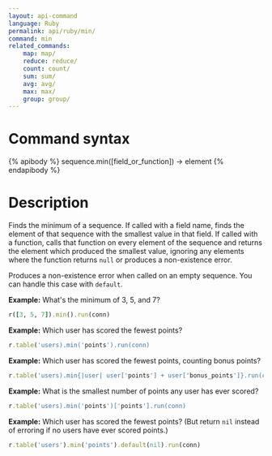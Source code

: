 ```yaml
---
layout: api-command
language: Ruby
permalink: api/ruby/min/
command: min
related_commands:
    map: map/
    reduce: reduce/
    count: count/
    sum: sum/
    avg: avg/
    max: max/
    group: group/
---
```


# Command syntax #

{% apibody %}
sequence.min([field_or_function]) &rarr; element
{% endapibody %}

# Description #

Finds the minimum of a sequence.  If called with a field name, finds
the element of that sequence with the smallest value in that field.
If called with a function, calls that function on every element of the
sequence and returns the element which produced the smallest value,
ignoring any elements where the function returns `null` or produces a
non-existence error.

Produces a non-existence error when called on an empty sequence.  You
can handle this case with `default`.

__Example:__ What's the minimum of 3, 5, and 7?

```rb
r([3, 5, 7]).min().run(conn)
```

__Example:__ Which user has scored the fewest points?

```rb
r.table('users).min('points').run(conn)
```

__Example:__ Which user has scored the fewest points, counting bonus points?

```rb
r.table('users).min{|user| user['points'] + user['bonus_points']}.run(conn)
```

__Example:__ What is the smallest number of points any user has ever scored?

```rb
r.table('users).min('points')['points'].run(conn)
```

__Example:__ Which user has scored the fewest points?  (But return
`nil` instead of erroring if no users have ever scored points.)

```rb
r.table('users').min('points').default(nil).run(conn)
```
